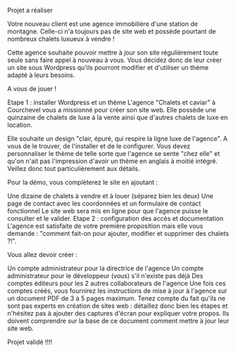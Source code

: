 Projet a réaliser 


Votre nouveau client est une agence immobilière d'une station de montagne. Celle-ci n'a toujours pas de site web et possède pourtant de nombreux chalets luxueux à vendre !

Cette agence souhaite pouvoir mettre à jour son site régulièrement toute seule sans faire appel à nouveau à vous. Vous décidez donc de leur créer un site sous Wordpress qu'ils pourront modifier et d'utiliser un thème adapté à leurs besoins.

A vous de jouer !

Etape 1 : installer Wordpress et un thème
L'agence "Chalets et caviar" à Courchevel vous a missionné pour créer son site web. Elle possède une quinzaine de chalets de luxe à la vente ainsi que d'autres chalets de luxe en location.

Elle souhaite un design "clair, épuré, qui respire la ligne luxe de l'agence". A vous de le trouver, de l'installer et de le configurer. Vous devez personnaliser le thème de telle sorte que l'agence se sente "chez elle" et qu'on n'ait pas l'impression d'avoir un thème en anglais à moitié intégré. Veillez donc tout particulièrement aux détails.

Pour la démo, vous complèterez le site en ajoutant :

Une dizaine de chalets à vendre et à louer (séparez bien les deux)
Une page de contact avec les coordonnées et un formulaire de contact fonctionnel
Le site web sera mis en ligne pour que l'agence puisse le consulter et le valider.
Etape 2 : configuration des accès et documentation
L'agence est satisfaite de votre première proposition mais elle vous demande : "comment fait-on pour ajouter, modifier et supprimer des chalets ?!".

Vous allez devoir créer :

Un compte administrateur pour la directrice de l'agence
Un compte administrateur pour le développeur (vous) s'il n'existe pas déjà
Des comptes éditeurs pour les 2 autres collaborateurs de l'agence
Une fois ces comptes créés, vous fournirez les instructions de mise à jour à l'agence sur un document PDF de 3 à 5 pages maximum. Tenez compte du fait qu'ils ne sont pas experts en création de sites web : détaillez donc bien les étapes et n'hésitez pas à ajouter des captures d'écran pour expliquer votre propos. Ils doivent comprendre sur la base de ce document comment mettre à jour leur site web.

Projet validé !!!!
